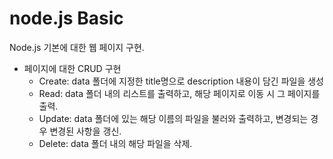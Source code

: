 # node.js Basic
Node.js 기본에 대한 웹 페이지 구현.

* 페이지에 대한 CRUD 구현
    * Create: data 폴더에 지정한 title명으로 description 내용이 담긴 파일을 생성
    * Read: data 폴더 내의 리스트를 출력하고, 해당 페이지로 이동 시 그 페이지를 출력.
    * Update: data 폴더에 있는 해당 이름의 파일을 불러와 출력하고, 변경되는 경우 변경된 사항을 갱신.
    * Delete: data 폴더 내의 해당 파일을 삭제.